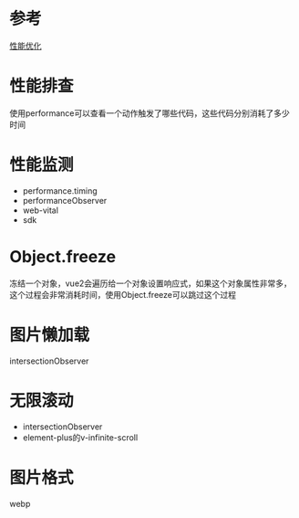 # 参考

[性能优化](https://juejin.cn/post/7468655596641976320)



# 性能排查

使用performance可以查看一个动作触发了哪些代码，这些代码分别消耗了多少时间


# 性能监测
* performance.timing
* performanceObserver
* web-vital
* sdk

# Object.freeze
冻结一个对象，vue2会遍历给一个对象设置响应式，如果这个对象属性非常多，这个过程会非常消耗时间，使用Object.freeze可以跳过这个过程

# 图片懒加载
intersectionObserver


# 无限滚动
* intersectionObserver
* element-plus的v-infinite-scroll

# 图片格式
webp
